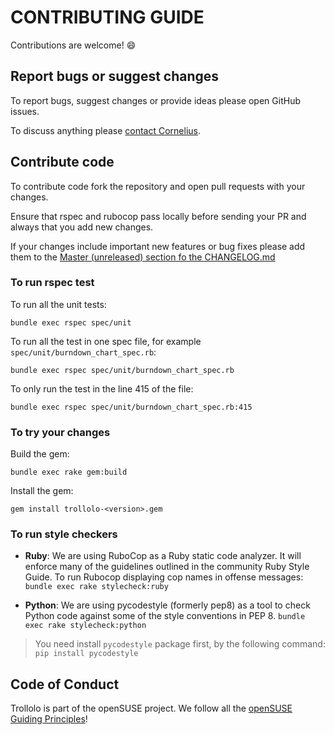 # CONTRIBUTING GUIDE

Contributions are welcome! :smile:

## Report bugs or suggest changes

To report bugs, suggest changes or provide ideas please open GitHub issues.

To discuss anything please [contact Cornelius](mailto:cschum@suse.de).

## Contribute code

To contribute code fork the repository and open pull requests with your changes.

Ensure that rspec and rubocop pass locally before sending your PR and always that you add new changes.

If your changes include important new features or bug fixes please add them to the [Master (unreleased) section fo the CHANGELOG.md](https://github.com/openSUSE/trollolo/blob/master/CHANGELOG.md#master-unreleased)

### To run rspec test

To run all the unit tests:

`bundle exec rspec spec/unit`

To run all the test in one spec file, for example `spec/unit/burndown_chart_spec.rb`:

`bundle exec rspec spec/unit/burndown_chart_spec.rb`

To only run the test in the line 415 of the file:

`bundle exec rspec spec/unit/burndown_chart_spec.rb:415`

### To try your changes

Build the gem: 

`bundle exec rake gem:build`

Install the gem: 

`gem install trollolo-<version>.gem`

### To run style checkers

* **Ruby**: We are using RuboCop as a Ruby static code analyzer. It will enforce many of the guidelines outlined in the community Ruby Style Guide. To run Rubocop displaying cop names in offense messages:
`bundle exec rake stylecheck:ruby`

* **Python**: We are using pycodestyle (formerly pep8) as a tool to check Python code against some of the style conventions in PEP 8.
`bundle exec rake stylecheck:python`

>You need install `pycodestyle` package first, by the following command: 
`pip install pycodestyle` 

## Code of Conduct

Trollolo is part of the openSUSE project. We follow all the [openSUSE Guiding Principles](https://en.opensuse.org/openSUSE:Guiding_principles)!